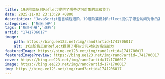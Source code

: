 ```yaml
---
title: 19进阶篇反射Reflect提供了哪些访问对象的高级能力
date: 2025-11-03 23:13:29 +0800
description: "JavaScript语言编程进阶，19进阶篇反射Reflect提供了哪些访问对象的高级能力"
categories: ['掘金小册']
tags: ['掘金小册','课程']
artid: "1741706017"
image:
    path: https://bing.ee123.net/img/rand?artid=1741706017
    alt: 19进阶篇反射Reflect提供了哪些访问对象的高级能力
featuredImage: https://bing.ee123.net/img/rand?artid=1741706017
featuredImagePreview: https://bing.ee123.net/img/rand?artid=1741706017
cover: https://bing.ee123.net/img/rand?artid=1741706017
image: https://bing.ee123.net/img/rand?artid=1741706017
img: https://bing.ee123.net/img/rand?artid=1741706017
---
```


